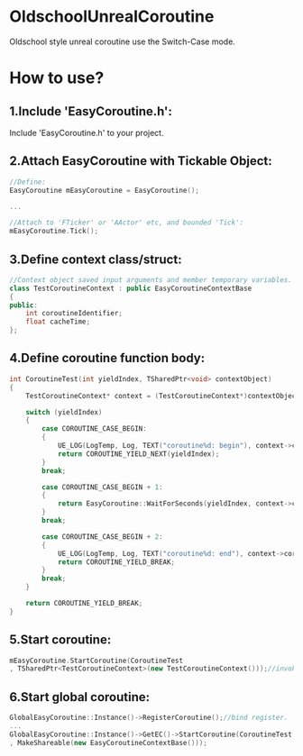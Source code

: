 # OldschoolUnrealCoroutine
Oldschool style unreal coroutine use the Switch-Case mode.

# How to use?

## 1.Include 'EasyCoroutine.h':

Include 'EasyCoroutine.h' to your project.




## 2.Attach EasyCoroutine with Tickable Object:
``` c++
//Define:
EasyCoroutine mEasyCoroutine = EasyCoroutine();

...

//Attach to 'FTicker' or 'AActor' etc, and bounded 'Tick':
mEasyCoroutine.Tick();
```




## 3.Define context class/struct:
``` c++
//Context object saved input arguments and member temporary variables.
class TestCoroutineContext : public EasyCoroutineContextBase
{
public:
    int coroutineIdentifier;
    float cacheTime;
};
```




## 4.Define coroutine function body:
``` c++
int CoroutineTest(int yieldIndex, TSharedPtr<void> contextObject)
{
    TestCoroutineContext* context = (TestCoroutineContext*)contextObject.Get();

    switch (yieldIndex)
    {
        case COROUTINE_CASE_BEGIN:
        {
            UE_LOG(LogTemp, Log, TEXT("coroutine%d: begin"), context->coroutineIdentifier);
            return COROUTINE_YIELD_NEXT(yieldIndex);
        }
        break;

        case COROUTINE_CASE_BEGIN + 1:
        {
            return EasyCoroutine::WaitForSeconds(yieldIndex, context->cacheTime, 1.0);
        }
        break;

        case COROUTINE_CASE_BEGIN + 2:
        {
            UE_LOG(LogTemp, Log, TEXT("coroutine%d: end"), context->coroutineIdentifier);
            return COROUTINE_YIELD_BREAK;
        }
        break;
    }

    return COROUTINE_YIELD_BREAK;
}
```




## 5.Start coroutine:
``` c++
mEasyCoroutine.StartCoroutine(CoroutineTest
, TSharedPtr<TestCoroutineContext>(new TestCoroutineContext()));//invoke, like the unity.
```

## 6.Start global coroutine:
``` c++
GlobalEasyCoroutine::Instance()->RegisterCoroutine();//bind register.
...
GlobalEasyCoroutine::Instance()->GetEC()->StartCoroutine(CoroutineTest
, MakeShareable(new EasyCoroutineContextBase()));
```
